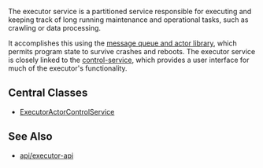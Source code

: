The executor service is a partitioned service responsible for executing and keeping
track of long running maintenance and operational tasks, such as crawling or data
processing.

It accomplishes this using the [message queue and actor library](../../libraries/message-queue/),
which permits program state to survive crashes and reboots.  The executor service is closely
linked to the [control-service](../control-service), which provides a user interface for
much of the executor's functionality.

## Central Classes

* [ExecutorActorControlService](java/nu/marginalia/actor/ExecutorActorControlService.java)

## See Also

* [api/executor-api](../../api/executor-api)